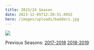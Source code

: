 ```yaml
---
title: 2023/24 Season
date: 2023-12-05T12:20:51.695Z
hero: /images/uploads/badders.jpg
---
```

![](/images/uploads/tables231204.jpg)

Previous Seasons: [2017-2018](/tables/season-2017-2018) [2018-2019](/tables/season-2018-2019)